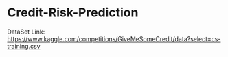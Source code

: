 # Credit-Risk-Prediction


DataSet Link: https://www.kaggle.com/competitions/GiveMeSomeCredit/data?select=cs-training.csv
